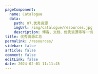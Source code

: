```yaml
---
pageComponent: 
  name: Catalogue
  data: 
    path: 07.优秀资源
    imgUrl: /img/catalogue/resources.jpg
    description: 博客、文档、优秀资源等等一切
title: 优秀资源汇总
permalink: /resources/
sidebar: false
article: false
comment: false
editLink: false
date: 2024-02-01 11:11:45
---
```

